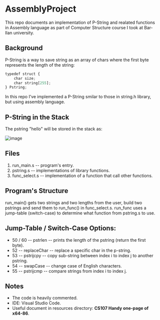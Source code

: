 # AssemblyProject

This repo documents an implementation of P-String and realated functions in Assembly language as part of Computer Structure course I took at Bar-Ilan university.

## Background

P-String is a way to save string as an array of chars where the first byte represents the length of the string:
```javascript
typedef struct {
    char size;
    char string[255];
} Pstring;
```
In this repo I've implemented a P-String smilar to those in string.h library, but using assembly language.

## P-String in the Stack

The pstring "hello" will be stored in the stack as:

![image](https://user-images.githubusercontent.com/72878018/120895024-db47c180-c623-11eb-88ef-fb26716913c6.png)


## Files

1. run_main.s -- program's entry.
2. pstring.s -- implementations of library functions.
3. func_select.s -- implementation of a function that call other functions.

## Program's Structure

run_main() gets two strings and two lengths from the user, build two pstrings and send them to run_func() in func_select.s. run_func uses a jump-table (switch-case) to determine what function from pstring.s to use.

## Jump-Table / Switch-Case Options:

- 50 / 60 -- pstrlen -- prints the length of the pstring (return the first byte).
- 52 -- replaceChar -- replace a specific char in the p-string.
- 53 -- pstrijcpy -- copy sub-string between index i to index j to another pstring.
- 54 -- swapCase -- change case of English characters.
- 55 -- pstrijcmp -- compare strings from index i to index j.

## Notes

- The code is heavily commented.
- IDE: Visual Studio Code.
- Useful document in resources directory: **CS107 Handy one-page of x64-86**.
